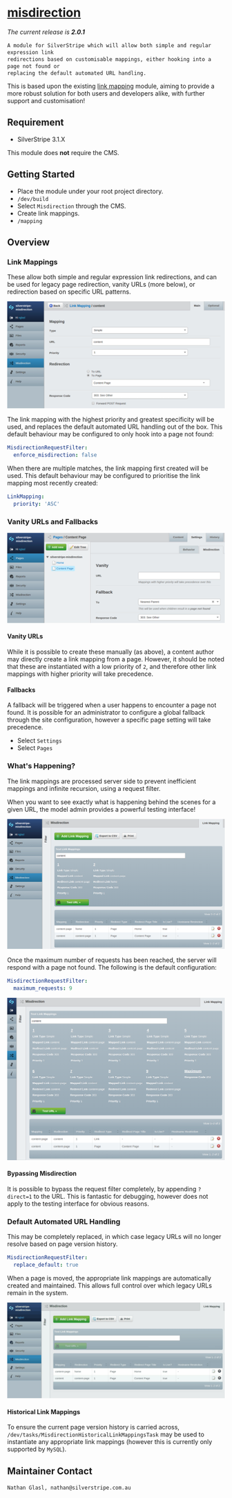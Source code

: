 # [misdirection](https://packagist.org/packages/nglasl/silverstripe-misdirection)

_The current release is **2.0.1**_

	A module for SilverStripe which will allow both simple and regular expression link
	redirections based on customisable mappings, either hooking into a page not found or
	replacing the default automated URL handling.

This is based upon the existing [link mapping](https://github.com/silverstripe-australia/link-mapping) module, aiming to provide a more robust solution for both users and developers alike, with further support and customisation!

## Requirement

* SilverStripe 3.1.X

This module does **not** require the CMS.

## Getting Started

* Place the module under your root project directory.
* `/dev/build`
* Select `Misdirection` through the CMS.
* Create link mappings.
* `/mapping`

## Overview

### Link Mappings

These allow both simple and regular expression link redirections, and can be used for legacy page redirection, vanity URLs (more below), or redirection based on specific URL patterns.

![link-mapping](images/misdirection-link-mapping.png)

The link mapping with the highest priority and greatest specificity will be used, and replaces the default automated URL handling out of the box. This default behaviour may be configured to only hook into a page not found:

```yaml
MisdirectionRequestFilter:
  enforce_misdirection: false
```

When there are multiple matches, the link mapping first created will be used. This default behaviour may be configured to prioritise the link mapping most recently created:

```yaml
LinkMapping:
  priority: 'ASC'
```

### Vanity URLs and Fallbacks

![vanity-URLs-and-fallbacks](images/misdirection-vanity-URLs-and-fallbacks.png)

#### Vanity URLs

While it is possible to create these manually (as above), a content author may directly create a link mapping from a page. However, it should be noted that these are instantiated with a low priority of `2`, and therefore other link mappings with higher priority will take precedence.

#### Fallbacks

A fallback will be triggered when a user happens to encounter a page not found. It is possible for an administrator to configure a global fallback through the site configuration, however a specific page setting will take precedence.

* Select `Settings`
* Select `Pages`

### What's Happening?

The link mappings are processed server side to prevent inefficient mappings and infinite recursion, using a request filter.

When you want to see exactly what is happening behind the scenes for a given URL, the model admin provides a powerful testing interface!

![testing](images/misdirection-testing.png)

Once the maximum number of requests has been reached, the server will respond with a page not found. The following is the default configuration:

```yaml
MisdirectionRequestFilter:
  maximum_requests: 9
```

![testing-maximum-requests](images/misdirection-testing-maximum-requests.png)

#### Bypassing Misdirection

It is possible to bypass the request filter completely, by appending `?direct=1` to the URL. This is fantastic for debugging, however does not apply to the testing interface for obvious reasons.

### Default Automated URL Handling

This may be completely replaced, in which case legacy URLs will no longer resolve based on page version history.

```yaml
MisdirectionRequestFilter:
  replace_default: true
```

When a page is moved, the appropriate link mappings are automatically created and maintained. This allows full control over which legacy URLs remain in the system.

![replace-default](images/misdirection-replace-default.gif)

#### Historical Link Mappings

To ensure the current page version history is carried across, `/dev/tasks/MisdirectionHistoricalLinkMappingsTask` may be used to instantiate any appropriate link mappings (however this is currently only supported by `MySQL`).

## Maintainer Contact

	Nathan Glasl, nathan@silverstripe.com.au
